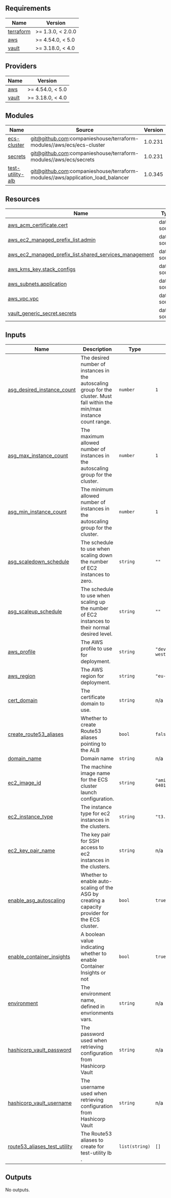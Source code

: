 <!-- BEGIN_TF_DOCS -->
## Requirements

| Name | Version |
|------|---------|
| <a name="requirement_terraform"></a> [terraform](#requirement\_terraform) | >= 1.3.0, < 2.0.0 |
| <a name="requirement_aws"></a> [aws](#requirement\_aws) | >= 4.54.0, < 5.0 |
| <a name="requirement_vault"></a> [vault](#requirement\_vault) | >= 3.18.0, < 4.0 |

## Providers

| Name | Version |
|------|---------|
| <a name="provider_aws"></a> [aws](#provider\_aws) | >= 4.54.0, < 5.0 |
| <a name="provider_vault"></a> [vault](#provider\_vault) | >= 3.18.0, < 4.0 |

## Modules

| Name | Source | Version |
|------|--------|---------|
| <a name="module_ecs-cluster"></a> [ecs-cluster](#module\_ecs-cluster) | git@github.com:companieshouse/terraform-modules//aws/ecs/ecs-cluster | 1.0.231 |
| <a name="module_secrets"></a> [secrets](#module\_secrets) | git@github.com:companieshouse/terraform-modules//aws/ecs/secrets | 1.0.231 |
| <a name="module_test-utility-alb"></a> [test-utility-alb](#module\_test-utility-alb) | git@github.com:companieshouse/terraform-modules//aws/application_load_balancer | 1.0.345 |

## Resources

| Name | Type |
|------|------|
| [aws_acm_certificate.cert](https://registry.terraform.io/providers/hashicorp/aws/latest/docs/data-sources/acm_certificate) | data source |
| [aws_ec2_managed_prefix_list.admin](https://registry.terraform.io/providers/hashicorp/aws/latest/docs/data-sources/ec2_managed_prefix_list) | data source |
| [aws_ec2_managed_prefix_list.shared_services_management](https://registry.terraform.io/providers/hashicorp/aws/latest/docs/data-sources/ec2_managed_prefix_list) | data source |
| [aws_kms_key.stack_configs](https://registry.terraform.io/providers/hashicorp/aws/latest/docs/data-sources/kms_key) | data source |
| [aws_subnets.application](https://registry.terraform.io/providers/hashicorp/aws/latest/docs/data-sources/subnets) | data source |
| [aws_vpc.vpc](https://registry.terraform.io/providers/hashicorp/aws/latest/docs/data-sources/vpc) | data source |
| [vault_generic_secret.secrets](https://registry.terraform.io/providers/hashicorp/vault/latest/docs/data-sources/generic_secret) | data source |

## Inputs

| Name | Description | Type | Default | Required |
|------|-------------|------|---------|:--------:|
| <a name="input_asg_desired_instance_count"></a> [asg\_desired\_instance\_count](#input\_asg\_desired\_instance\_count) | The desired number of instances in the autoscaling group for the cluster. Must fall within the min/max instance count range. | `number` | `1` | no |
| <a name="input_asg_max_instance_count"></a> [asg\_max\_instance\_count](#input\_asg\_max\_instance\_count) | The maximum allowed number of instances in the autoscaling group for the cluster. | `number` | `1` | no |
| <a name="input_asg_min_instance_count"></a> [asg\_min\_instance\_count](#input\_asg\_min\_instance\_count) | The minimum allowed number of instances in the autoscaling group for the cluster. | `number` | `1` | no |
| <a name="input_asg_scaledown_schedule"></a> [asg\_scaledown\_schedule](#input\_asg\_scaledown\_schedule) | The schedule to use when scaling down the number of EC2 instances to zero. | `string` | `""` | no |
| <a name="input_asg_scaleup_schedule"></a> [asg\_scaleup\_schedule](#input\_asg\_scaleup\_schedule) | The schedule to use when scaling up the number of EC2 instances to their normal desired level. | `string` | `""` | no |
| <a name="input_aws_profile"></a> [aws\_profile](#input\_aws\_profile) | The AWS profile to use for deployment. | `string` | `"development-eu-west-2"` | no |
| <a name="input_aws_region"></a> [aws\_region](#input\_aws\_region) | The AWS region for deployment. | `string` | `"eu-west-2"` | no |
| <a name="input_cert_domain"></a> [cert\_domain](#input\_cert\_domain) | The certificate domain to use. | `string` | n/a | yes |
| <a name="input_create_route53_aliases"></a> [create\_route53\_aliases](#input\_create\_route53\_aliases) | Whether to create Route53 aliases pointing to the ALB | `bool` | `false` | no |
| <a name="input_domain_name"></a> [domain\_name](#input\_domain\_name) | Domain name | `string` | n/a | yes |
| <a name="input_ec2_image_id"></a> [ec2\_image\_id](#input\_ec2\_image\_id) | The machine image name for the ECS cluster launch configuration. | `string` | `"ami-04018f95156d810bc"` | no |
| <a name="input_ec2_instance_type"></a> [ec2\_instance\_type](#input\_ec2\_instance\_type) | The instance type for ec2 instances in the clusters. | `string` | `"t3.medium"` | no |
| <a name="input_ec2_key_pair_name"></a> [ec2\_key\_pair\_name](#input\_ec2\_key\_pair\_name) | The key pair for SSH access to ec2 instances in the clusters. | `string` | n/a | yes |
| <a name="input_enable_asg_autoscaling"></a> [enable\_asg\_autoscaling](#input\_enable\_asg\_autoscaling) | Whether to enable auto-scaling of the ASG by creating a capacity provider for the ECS cluster. | `bool` | `true` | no |
| <a name="input_enable_container_insights"></a> [enable\_container\_insights](#input\_enable\_container\_insights) | A boolean value indicating whether to enable Container Insights or not | `bool` | `true` | no |
| <a name="input_environment"></a> [environment](#input\_environment) | The environment name, defined in envrionments vars. | `string` | n/a | yes |
| <a name="input_hashicorp_vault_password"></a> [hashicorp\_vault\_password](#input\_hashicorp\_vault\_password) | The password used when retrieving configuration from Hashicorp Vault | `string` | n/a | yes |
| <a name="input_hashicorp_vault_username"></a> [hashicorp\_vault\_username](#input\_hashicorp\_vault\_username) | The username used when retrieving configuration from Hashicorp Vault | `string` | n/a | yes |
| <a name="input_route53_aliases_test_utility"></a> [route53\_aliases\_test\_utility](#input\_route53\_aliases\_test\_utility) | The Route53 aliases to create for test-utility lb . | `list(string)` | `[]` | no |

## Outputs

No outputs.
<!-- END_TF_DOCS -->